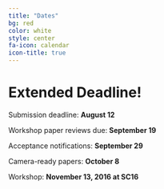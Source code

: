 ```yaml
---
title: "Dates"
bg: red
color: white
style: center
fa-icon: calendar
icon-title: true
---
```


# Extended Deadline!

Submission deadline: **August 12**

Workshop paper reviews due: **September 19**

Acceptance notifications: **September 29**

Camera-ready papers: **October 8**

Workshop: **November 13, 2016 at SC16**
